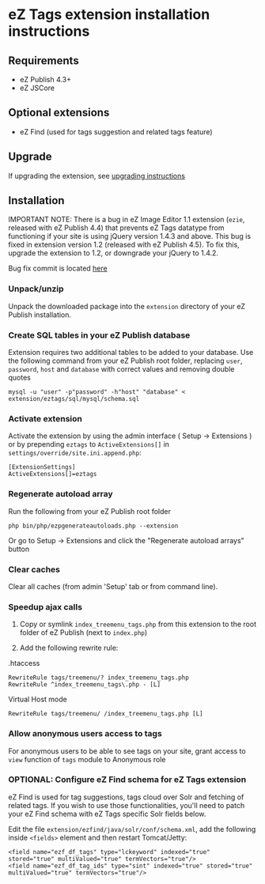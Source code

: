# eZ Tags extension installation instructions

## Requirements

   * eZ Publish 4.3+
   * eZ JSCore

## Optional extensions

   * eZ Find (used for tags suggestion and related tags feature)

## Upgrade

If upgrading the extension, see [upgrading instructions](/ezsystems/eztags/tree/multilanguage/doc/UPGRADE.md)

## Installation

IMPORTANT NOTE: There is a bug in eZ Image Editor 1.1 extension (`ezie`, released with eZ Publish 4.4)
that prevents eZ Tags datatype from functioning if your site is using jQuery version 1.4.3 and above.
This bug is fixed in extension version 1.2 (released with eZ Publish 4.5). To fix this, upgrade the
extension to 1.2, or downgrade your jQuery to 1.4.2.

Bug fix commit is located [here](https://github.com/ezsystems/ezie/commit/6f29d071b8b100d62651ce8b696b97bf0f8f8b98)

### Unpack/unzip

Unpack the downloaded package into the `extension` directory of your eZ Publish installation.

### Create SQL tables in your eZ Publish database

Extension requires two additional tables to be added to your database. Use the following command from your eZ Publish
root folder, replacing `user`, `password`, `host` and `database` with correct values and removing double quotes

    mysql -u "user" -p"password" -h"host" "database" < extension/eztags/sql/mysql/schema.sql

### Activate extension

Activate the extension by using the admin interface ( Setup -> Extensions ) or by
prepending `eztags` to `ActiveExtensions[]` in `settings/override/site.ini.append.php`:

    [ExtensionSettings]
    ActiveExtensions[]=eztags

### Regenerate autoload array

Run the following from your eZ Publish root folder

    php bin/php/ezpgenerateautoloads.php --extension

Or go to Setup -> Extensions and click the "Regenerate autoload arrays" button

### Clear caches

Clear all caches (from admin 'Setup' tab or from command line).

### Speedup ajax calls

1. Copy or symlink `index_treemenu_tags.php` from this extension to the root folder of eZ Publish (next to `index.php`)

2. Add the following rewrite rule:

.htaccess

    RewriteRule tags/treemenu/? index_treemenu_tags.php
    RewriteRule ^index_treemenu_tags\.php - [L]

Virtual Host mode

    RewriteRule tags/treemenu/ /index_treemenu_tags.php [L]

### Allow anonymous users access to tags

For anonymous users to be able to see tags on your site, grant access to `view` function of `tags` module to Anonymous role

### OPTIONAL: Configure eZ Find schema for eZ Tags extension

eZ Find is used for tag suggestions, tags cloud over Solr and fetching of related tags. If you wish to use those functionalities,
you'll need to patch your eZ Find schema with eZ Tags specific Solr fields below.

Edit the file `extension/ezfind/java/solr/conf/schema.xml`, add the following inside `<fields>` element and then restart Tomcat/Jetty:

    <field name="ezf_df_tags" type="lckeyword" indexed="true" stored="true" multiValued="true" termVectors="true"/>
    <field name="ezf_df_tag_ids" type="sint" indexed="true" stored="true" multiValued="true" termVectors="true"/>
